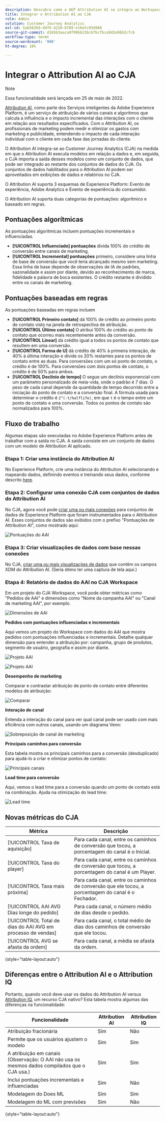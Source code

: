 ```yaml
---
description: Descubra como o AEP Attribution AI se integra ao Workspace no CJA.
title: Integrar o Attribution AI ao CJA
role: Admin
solution: Customer Journey Analytics
exl-id: 5ab563b9-d4f6-4210-8789-e16e5c93d968
source-git-commit: d165b3aaca9f99bb23bcbfbcfbca9d2e96b3cfcb
workflow-type: tm+mt
source-wordcount: '908'
ht-degree: 10%

---
```


# Integrar o Attribution AI ao CJA

>[!NOTE]
>
>Essa funcionalidade será lançada em 25 de maio de 2022.

[Attribution AI](https://experienceleague.adobe.com/docs/experience-platform/intelligent-services/attribution-ai/overview.html?lang=en), como parte dos Serviços inteligentes da Adobe Experience Platform, é um serviço de atribuição de vários canais e algoritmos que calcula a influência e o impacto incremental das interações com o cliente em relação aos resultados especificados. Com o Attribution AI, os profissionais de marketing podem medir e otimizar os gastos com marketing e publicidade, entendendo o impacto de cada interação individual com o cliente em cada fase das jornadas do cliente.

O Attribution AI integra-se ao Customer Journey Analytics (CJA) na medida em que o Attribution AI executa modelos em relação a dados e, em seguida, o CJA importa a saída desses modelos como um conjunto de dados, que pode ser integrado ao restante dos conjuntos de dados do CJA. Os conjuntos de dados habilitados para o Attribution AI podem ser aproveitados em exibições de dados e relatórios no CJA.

O Attribution AI suporta 3 esquemas de Experience Platform: Evento de experiência, Adobe Analytics e Evento de experiência do consumidor.

O Attribution AI suporta duas categorias de pontuações: algorítmico e baseado em regras.

## Pontuações algorítmicas

As pontuações algorítmicas incluem pontuações incrementais e influenciadas.

* **[!UICONTROL Influenciado] pontuações** divida 100% do crédito de conversão entre canais de marketing.
* **[!UICONTROL Incremental] pontuações** primeiro, considere uma linha de base de conversão que você teria alcançado mesmo sem marketing. Essa linha de base depende de observações de IA de padrões, sazonalidade e assim por diante, devido ao reconhecimento de marca, fidelidade e palavra de boca existentes. O crédito restante é dividido entre os canais de marketing.

## Pontuações baseadas em regras

As pontuações baseadas em regras incluem

* **[!UICONTROL Primeiro contato]** dá 100% de crédito ao primeiro ponto de contato visto na janela de retrospectiva de atribuição.
* **[!UICONTROL Último contato]** O atribui 100% do crédito ao ponto de contato que ocorreu mais recentemente antes da conversão.
* **[!UICONTROL Linear]** dá crédito igual a todos os pontos de contato que resultem em uma conversão.
* **[!UICONTROL Forma de U]** dá crédito de 40% à primeira interação, de 40% à última interação e divide os 20% restantes para os pontos de contato entre as duas. Para conversões com um só ponto de contato, o crédito é de 100%. Para conversões com dois pontos de contato, o crédito é de 50% para ambos.
* **[!UICONTROL Declínio de tempo]** O segue um declínio exponencial com um parâmetro personalizado de meia-vida, onde o padrão é 7 dias. O peso de cada canal depende da quantidade de tempo decorrido entre a iniciação do ponto de contato e a conversão final. A fórmula usada para determinar o crédito é `2^(-t/halflife)`, em que `t` é o tempo entre um ponto de contato e uma conversão. Todos os pontos de contato são normalizados para 100%.

## Fluxo de trabalho

Algumas etapas são executadas no Adobe Experience Platform antes de trabalhar com a saída no CJA. A saída consiste em um conjunto de dados com um modelo de Attribution AI aplicado.

### Etapa 1: Criar uma instância do Attribution AI

No Experience Platform, crie uma instância do Attribution AI selecionando e mapeando dados, definindo eventos e treinando seus dados, conforme descrito [here](https://experienceleague.adobe.com/docs/experience-platform/intelligent-services/attribution-ai/user-guide.html).

### Etapa 2: Configurar uma conexão CJA com conjuntos de dados do Attribution AI

No CJA, agora você pode [criar uma ou mais conexões](/help/connections/create-connection.md) para conjuntos de dados de Experience Platform que foram instrumentados para o Attribution AI. Esses conjuntos de dados são exibidos com o prefixo &quot;Pontuações de Attribution AI&quot;, como mostrado aqui:

![Pontuações do AAI](assets/aai-scores.png)

### Etapa 3: Criar visualizações de dados com base nessas conexões

No CJA, [criar uma ou mais visualizações de dados](/help/data-views/create-dataview.md) que contêm os campos XDM do Attribution AI. (Seria ótimo ter uma captura de tela aqui.)

### Etapa 4: Relatório de dados do AAI no CJA Workspace

Em um projeto do CJA Workspace, você pode obter métricas como &quot;Pedidos de AAI&quot; e dimensões como &quot;Nome da campanha AAI&quot; ou &quot;Canal de marketing AAI&quot;, por exemplo.

![Dimensões de AAI](assets/aai-dims.png)

**Pedidos com pontuações influenciadas e incrementais**

Aqui vemos um projeto do Workspace com dados do AAI que mostra pedidos com pontuações influenciadas e incrementais. Detalhe qualquer dimensão para entender a atribuição por: campanha, grupo de produtos, segmento de usuário, geografia e assim por diante.

![Projeto AAI](assets/aai-project.png)

![Projeto AAI](assets/aai-project2.png)

**Desempenho de marketing**

Comparar e contrastar atribuição de ponto de contato entre diferentes modelos de atribuição:

![Comparar](assets/compare.png)

**Interação de canal**

Entenda a interação do canal para ver qual canal pode ser usado com mais eficiência com outros canais, usando um diagrama Venn:

![Sobreposição de canal de marketing](assets/mc-overlap.png)

**Principais caminhos para conversão**

Esta tabela mostra os principais caminhos para a conversão (desduplicado) para ajudá-lo a criar e otimizar pontos de contato:

![Principais canais](assets/top-channels.png)

**Lead time para conversão**

Aqui, vemos o lead time para a conversão quando um ponto de contato está na combinação. Ajuda na otimização do lead time:

![Lead time](assets/lead-time.png)

## Novas métricas do CJA

| Métrica | Descrição |
| --- | --- |
| [!UICONTROL Taxa de aquisição] | Para cada canal, entre os caminhos de conversão que tocou, a porcentagem do canal é o Inicial. |
| [!UICONTROL Taxa do player] | Para cada canal, entre os caminhos de conversão que tocou, a porcentagem do canal é um Player. |
| [!UICONTROL Taxa mais próxima] | Para cada canal, entre os caminhos de conversão que ele tocou, a porcentagem do canal é o Fechador. |
| [!UICONTROL AAI AVG Dias longe do pedido] | Para cada canal, o número médio de dias desde o pedido. |
| [!UICONTROL Total de dias do AAI AVG em processo de vendas] | Para cada canal, o total médio de dias dos caminhos de conversão que ele tocou. |
| [!UICONTROL AVG se afasta da ordem] | Para cada canal, a média se afasta da ordem. |

{style=&quot;table-layout:auto&quot;}

## Diferenças entre o Attribution AI e o Attribution IQ

Portanto, quando você deve usar os dados do Attribution AI versus [Attribution IQ](/help/analysis-workspace/attribution/overview.md), um recurso CJA nativo? Esta tabela mostra algumas das diferenças na funcionalidade:

| Funcionalidade | Attribution AI | Attribution IQ |
| --- | --- | --- |
| Atribuição fracionária | Sim | Não |
| Permite que os usuários ajustem o modelo | Sim | Sim |
| A atribuição em canais (Observação: O AAI não usa os mesmos dados compilados que o CJA usa.) | Sim | Sim |
| Inclui pontuações incrementais e influenciadas | Sim | Não |
| Modelagem do Does ML | Sim | Sim |
| Modelagem do ML com previsões | Sim | Não |

{style=&quot;table-layout:auto&quot;}
